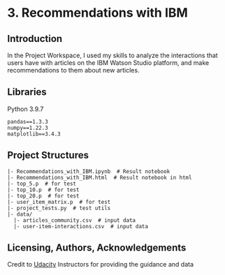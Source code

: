 # 3. Recommendations with IBM

## Introduction
In the Project Workspace, I used my skills to analyze the interactions that users have with articles on the IBM Watson Studio platform, and make recommendations to them about new articles.

## Libraries
Python 3.9.7
```
pandas==1.3.3
numpy==1.22.3
matplotlib==3.4.3
```

## Project Structures

```
|- Recommendations_with_IBM.ipynb  # Result notebook
|- Recommendations_with_IBM.html  # Result notebook in html 
|- top_5.p  # for test
|- top_10.p  # for test
|- top_20.p  # for test
|- user_item_matrix.p  # for test
|- project_tests.py  # test utils
|- data/
  |- articles_community.csv  # input data
  |- user-item-interactions.csv  # input data

```

## Licensing, Authors, Acknowledgements
Credit to [Udacity](https://www.udacity.com/) Instructors for providing the guidance and data